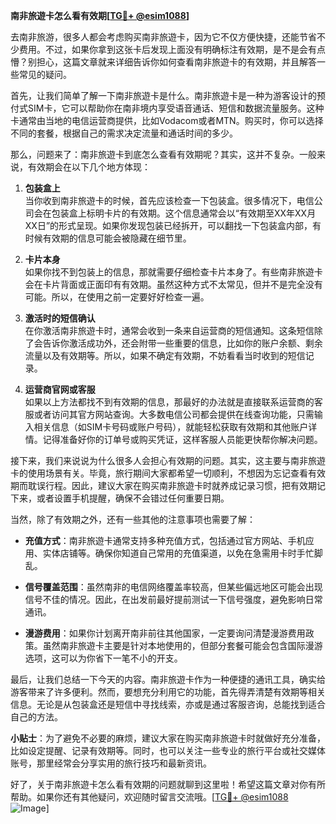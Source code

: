 **南非旅遊卡怎么看有效期[[TG💪+ @esim1088](https://t.me/s/esim1088)]**

去南非旅游，很多人都会考虑购买南非旅遊卡，因为它不仅方便快捷，还能节省不少费用。不过，如果你拿到这张卡后发现上面没有明确标注有效期，是不是会有点懵？别担心，这篇文章就来详细告诉你如何查看南非旅遊卡的有效期，并且解答一些常见的疑问。

首先，让我们简单了解一下南非旅遊卡是什么。南非旅遊卡是一种为游客设计的预付式SIM卡，它可以帮助你在南非境内享受语音通话、短信和数据流量服务。这种卡通常由当地的电信运营商提供，比如Vodacom或者MTN。购买时，你可以选择不同的套餐，根据自己的需求决定流量和通话时间的多少。

那么，问题来了：南非旅遊卡到底怎么查看有效期呢？其实，这并不复杂。一般来说，有效期会在以下几个地方体现：

1. **包装盒上**  
   当你收到南非旅遊卡的时候，首先应该检查一下包装盒。很多情况下，电信公司会在包装盒上标明卡片的有效期。这个信息通常会以“有效期至XX年XX月XX日”的形式呈现。如果你发现包装已经拆开，可以翻找一下包装盒内部，有时候有效期的信息可能会被隐藏在细节里。

2. **卡片本身**  
   如果你找不到包装上的信息，那就需要仔细检查卡片本身了。有些南非旅遊卡会在卡片背面或正面印有有效期。虽然这种方式不太常见，但并不是完全没有可能。所以，在使用之前一定要好好检查一遍。

3. **激活时的短信确认**  
   在你激活南非旅遊卡时，通常会收到一条来自运营商的短信通知。这条短信除了会告诉你激活成功外，还会附带一些重要的信息，比如你的账户余额、剩余流量以及有效期等。所以，如果不确定有效期，不妨看看当时收到的短信记录。

4. **运营商官网或客服**  
   如果以上方法都找不到有效期的信息，那最好的办法就是直接联系运营商的客服或者访问其官方网站查询。大多数电信公司都会提供在线查询功能，只需输入相关信息（如SIM卡号码或账户号码），就能轻松获取有效期和其他账户详情。记得准备好你的订单号或购买凭证，这样客服人员能更快帮你解决问题。

接下来，我们来说说为什么很多人会担心有效期的问题。其实，这主要与南非旅遊卡的使用场景有关。毕竟，旅行期间大家都希望一切顺利，不想因为忘记查看有效期而耽误行程。因此，建议大家在购买南非旅遊卡时就养成记录习惯，把有效期记下来，或者设置手机提醒，确保不会错过任何重要日期。

当然，除了有效期之外，还有一些其他的注意事项也需要了解：

- **充值方式**：南非旅遊卡通常支持多种充值方式，包括通过官方网站、手机应用、实体店铺等。确保你知道自己常用的充值渠道，以免在急需用卡时手忙脚乱。
  
- **信号覆盖范围**：虽然南非的电信网络覆盖率较高，但某些偏远地区可能会出现信号不佳的情况。因此，在出发前最好提前测试一下信号强度，避免影响日常通讯。

- **漫游费用**：如果你计划离开南非前往其他国家，一定要询问清楚漫游费用政策。虽然南非旅遊卡主要是针对本地使用的，但部分套餐可能会包含国际漫游选项，这可以为你省下一笔不小的开支。

最后，让我们总结一下今天的内容。南非旅遊卡作为一种便捷的通讯工具，确实给游客带来了许多便利。然而，要想充分利用它的功能，首先得弄清楚有效期等相关信息。无论是从包装盒还是短信中寻找线索，亦或是通过客服咨询，总能找到适合自己的方法。

**小贴士**：为了避免不必要的麻烦，建议大家在购买南非旅遊卡时就做好充分准备，比如设定提醒、记录有效期等。同时，也可以关注一些专业的旅行平台或社交媒体账号，那里经常会分享实用的旅行技巧和最新资讯。

好了，关于南非旅遊卡怎么看有效期的问题就聊到这里啦！希望这篇文章对你有所帮助。如果你还有其他疑问，欢迎随时留言交流哦。[[TG💪+ @esim1088](https://t.me/s/esim1088) ![Image](https://i.postimg.cc/4NQfJmqS/Snipaste-2025-05-13-00-14-12.png)]
